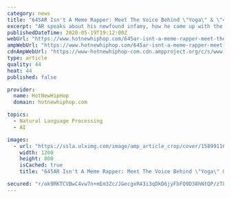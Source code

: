 ```yaml
---
category: news
title: "645AR Isn't A Meme Rapper: Meet The Voice Behind \"Yoga\" & \"4 Da Trap\""
excerpt: "AR speaks about his newfound infamy, how he came up with the squeaky voice delivery, and his surprising next moves. 645AR burst onto the scene out of nowhere and, almost instantly, hip-hop took notice of him."
publishedDateTime: 2020-05-19T19:12:00Z
webUrl: "https://www.hotnewhiphop.com/645ar-isnt-a-meme-rapper-meet-the-voice-behind-yoga-and-4-da-trap-news.110740.html"
ampWebUrl: "https://www.hotnewhiphop.com/645ar-isnt-a-meme-rapper-meet-the-voice-behind-yoga-and-4-da-trap-news.110740.html?_amp"
cdnAmpWebUrl: "https://www-hotnewhiphop-com.cdn.ampproject.org/c/s/www.hotnewhiphop.com/645ar-isnt-a-meme-rapper-meet-the-voice-behind-yoga-and-4-da-trap-news.110740.html?_amp"
type: article
quality: 44
heat: 44
published: false

provider:
  name: HotNewHipHop
  domain: hotnewhiphop.com

topics:
  - Natural Language Processing
  - AI

images:
  - url: "https://ssla.ulximg.com/image/amp_article_crop/cover/1589911684_d6007d6c344d53ada43f7f4833a18368.jpg/323447e183146224489ca2191e8a88ee/1589911684_2b42b69a31784846ff30cefd6de7d497.jpg"
    width: 1200
    height: 800
    isCached: true
    title: "645AR Isn't A Meme Rapper: Meet The Voice Behind \"Yoga\" & \"4 Da Trap\""

secured: "r/ok9RKTCVBwC4vw7n+mEm3Zc/JGecgxR43i3qDkD6jyFbFQ9D38hNtQP/zT8q8D/hSG7xUm16rpkkgbdUBZrczgCjoS9RIPqWSW1ufQTq+hz4K3UWHLZxJFhqfhEWoeTr62i466W9FTiCpLsKS5xdY0fEIcj50Te1i0caDKtl0vuGScnw0jyz01h1hifWImi0iQe5m6aMK1EocunAXmkCGz3uO6gHdOd6AflfwMo6X3reY6/3ZyEchJRVE/MlRnNGNFtkrkNqNPpx22yXaxfaNahU6NrK04cBdtpkR7gBBfs266/nsCMXc/DaJCGDfluNXiC/bdXznZND9hS/THYaP1o9DF11x4LJDG/kohVTyATqUQZDOGTVvHGeUNox71QavhRJzllm2dFIQusQMiwLpqyKroYPql/aKFtOx7E9VEQWxR139eNetY4d7L0YBT1z2rAmHgQzmWP6fpnuWM2w+h8QsfX8O1FLZ/6F2ZPwU=;9vOw1Xo3HNJJnYm2JKcvug=="
---
```


